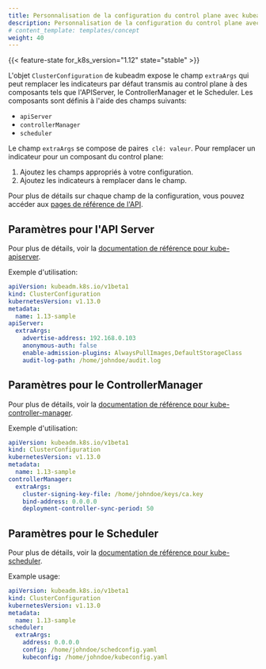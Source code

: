 ```yaml
---
title: Personnalisation de la configuration du control plane avec kubeadm
description: Personnalisation de la configuration du control plane avec kubeadm
# content_template: templates/concept
weight: 40
---
```


<!-- overview -->

{{< feature-state for_k8s_version="1.12" state="stable" >}}

L'objet `ClusterConfiguration` de kubeadm expose le champ `extraArgs` qui peut
remplacer les indicateurs par défaut transmis au control plane à des composants
tels que l'APIServer, le ControllerManager et le Scheduler. Les composants sont
définis à l'aide des champs suivants:

- `apiServer`
- `controllerManager`
- `scheduler`

Le champ `extraArgs` se compose de paires` clé: valeur`. Pour remplacer un indicateur
pour un composant du control plane:

1. Ajoutez les champs appropriés à votre configuration.
2. Ajoutez les indicateurs à remplacer dans le champ.

Pour plus de détails sur chaque champ de la configuration, vous pouvez accéder aux
[pages de référence de l'API](https://godoc.org/k8s.io/kubernetes/cmd/kubeadm/app/apis/kubeadm#ClusterConfiguration).



<!-- body -->

## Paramètres pour l'API Server

Pour plus de détails, voir la  [documentation de référence pour kube-apiserver](/docs/reference/command-line-tools-reference/kube-apiserver/).

Exemple d'utilisation:
```yaml
apiVersion: kubeadm.k8s.io/v1beta1
kind: ClusterConfiguration
kubernetesVersion: v1.13.0
metadata:
  name: 1.13-sample
apiServer:
  extraArgs:
    advertise-address: 192.168.0.103
    anonymous-auth: false
    enable-admission-plugins: AlwaysPullImages,DefaultStorageClass
    audit-log-path: /home/johndoe/audit.log
```

## Paramètres pour le ControllerManager

Pour plus de détails, voir la [documentation de référence pour kube-controller-manager](/docs/reference/command-line-tools-reference/kube-controller-manager/).

Exemple d'utilisation:
```yaml
apiVersion: kubeadm.k8s.io/v1beta1
kind: ClusterConfiguration
kubernetesVersion: v1.13.0
metadata:
  name: 1.13-sample
controllerManager:
  extraArgs:
    cluster-signing-key-file: /home/johndoe/keys/ca.key
    bind-address: 0.0.0.0
    deployment-controller-sync-period: 50
```

## Paramètres pour le Scheduler

Pour plus de détails, voir la [documentation de référence pour kube-scheduler](/docs/reference/command-line-tools-reference/kube-scheduler/).

Example usage:
```yaml
apiVersion: kubeadm.k8s.io/v1beta1
kind: ClusterConfiguration
kubernetesVersion: v1.13.0
metadata:
  name: 1.13-sample
scheduler:
  extraArgs:
    address: 0.0.0.0
    config: /home/johndoe/schedconfig.yaml
    kubeconfig: /home/johndoe/kubeconfig.yaml
```


